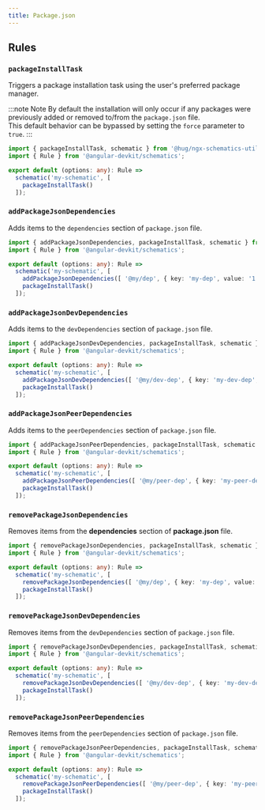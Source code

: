 ```yaml
---
title: Package.json
---
```


## Rules

### `packageInstallTask`

Triggers a package installation task using the user's preferred package manager.

:::note Note
By default the installation will only occur if any packages were previously added or removed to/from the `package.json` file.<br/>
This default behavior can be bypassed by setting the `force` parameter to `true`.
:::

```ts {6}
import { packageInstallTask, schematic } from '@hug/ngx-schematics-utilities';
import { Rule } from '@angular-devkit/schematics';

export default (options: any): Rule =>
  schematic('my-schematic', [
    packageInstallTask()
  ]);
```

### `addPackageJsonDependencies`

Adds items to the `dependencies` section of `package.json` file.

```ts {6}
import { addPackageJsonDependencies, packageInstallTask, schematic } from '@hug/ngx-schematics-utilities';
import { Rule } from '@angular-devkit/schematics';

export default (options: any): Rule =>
  schematic('my-schematic', [
    addPackageJsonDependencies([ '@my/dep', { key: 'my-dep', value: '1.0.0' } ]),
    packageInstallTask()
  ]);
```

### `addPackageJsonDevDependencies`

Adds items to the `devDependencies` section of `package.json` file.

```ts {6}
import { addPackageJsonDevDependencies, packageInstallTask, schematic } from '@hug/ngx-schematics-utilities';
import { Rule } from '@angular-devkit/schematics';

export default (options: any): Rule =>
  schematic('my-schematic', [
    addPackageJsonDevDependencies([ '@my/dev-dep', { key: 'my-dev-dep', value: '1.0.0' } ]),
    packageInstallTask()
  ]);
```

### `addPackageJsonPeerDependencies`

Adds items to the `peerDependencies` section of `package.json` file.

```ts {6}
import { addPackageJsonPeerDependencies, packageInstallTask, schematic } from '@hug/ngx-schematics-utilities';
import { Rule } from '@angular-devkit/schematics';

export default (options: any): Rule =>
  schematic('my-schematic', [
    addPackageJsonPeerDependencies([ '@my/peer-dep', { key: 'my-peer-dep', value: '1.0.0' } ]),
    packageInstallTask()
  ]);
```

### `removePackageJsonDependencies`

Removes items from the **dependencies** section of **package.json** file.

```ts {6}
import { removePackageJsonDependencies, packageInstallTask, schematic } from '@hug/ngx-schematics-utilities';
import { Rule } from '@angular-devkit/schematics';

export default (options: any): Rule =>
  schematic('my-schematic', [
    removePackageJsonDependencies([ '@my/dep', { key: 'my-dep', value: '1.0.0' } ]),
    packageInstallTask()
  ]);
```

### `removePackageJsonDevDependencies`

Removes items from the `devDependencies` section of `package.json` file.

```ts {6}
import { removePackageJsonDevDependencies, packageInstallTask, schematic } from '@hug/ngx-schematics-utilities';
import { Rule } from '@angular-devkit/schematics';

export default (options: any): Rule =>
  schematic('my-schematic', [
    removePackageJsonDevDependencies([ '@my/dev-dep', { key: 'my-dev-dep', value: '1.0.0' } ]),
    packageInstallTask()
  ]);
```

### `removePackageJsonPeerDependencies`

Removes items from the `peerDependencies` section of `package.json` file.

```ts {6}
import { removePackageJsonPeerDependencies, packageInstallTask, schematic } from '@hug/ngx-schematics-utilities';
import { Rule } from '@angular-devkit/schematics';

export default (options: any): Rule =>
  schematic('my-schematic', [
    removePackageJsonPeerDependencies([ '@my/peer-dep', { key: 'my-peer-dep', value: '1.0.0' } ]),
    packageInstallTask()
  ]);
```
